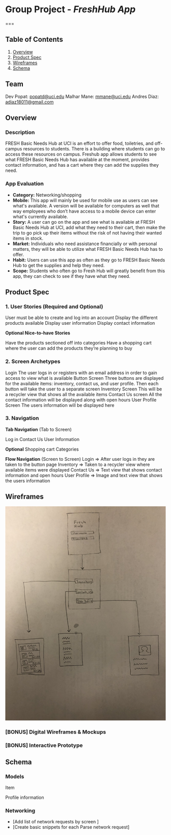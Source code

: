 # Group Project - *FreshHub App*
===

## Table of Contents
1. [Overview](#Overview)
1. [Product Spec](#Product-Spec)
1. [Wireframes](#Wireframes)
2. [Schema](#Schema)

## Team
Dev Popat: popatd@uci.edu
Malhar Mane: mmane@uci.edu
Andres Diaz: adiaz18011@gmail.com

## Overview
### Description
FRESH Basic Needs Hub at UCI is an effort to offer food, toiletries, and off-campus resources to students. There is a building where students can go to access these resources on campus. Freshub app allows students to see what FRESH Basic Needs Hub has available at the moment, provides contact information, and has a cart where they can add the supplies they need.

### App Evaluation
- **Category:** Networking/shopping
- **Mobile:** This app will mainly be used for mobile use as users can see what's available. A version will be available for computers as well that way employees who don’t have access to a mobile device can enter what's currently available. 
- **Story:** A user can go on the app and see what is available at FRESH Basic Needs Hub at UCI, add what they need to their cart, then make the trip to go pick up their items without the risk of not having their wanted items in stock.
- **Market:** Individuals who need assistance financially or with personal matters, they will be able to utilize what FRESH Basic Needs Hub has to offer.
- **Habit:** Users can use this app as often as they go to FRESH Basic Needs Hub to get the supplies and help they need.
- **Scope:** Students who often go to Fresh Hub will greatly benefit from this app, they can check to see if they have what they need. 

## Product Spec
### 1. User Stories (Required and Optional)

User must be able to create and log into an account
Display the different products available
Display user information
Display contact information


**Optional Nice-to-have Stories**

Have the products sectioned off into categories
Have a shopping cart where the user can add the products they’re planning to buy

### 2. Screen Archetypes

Login
The user logs in or registers with an email address in order to gain access to view what is available
Button Screen
Three buttons are displayed for the available items: inventory, contact us, and user profile. Then each button will take the user to a separate screen
Inventory Screen
This will be a recycler view that shows all the available items 
Contact Us screen 
All the contact information will be displayed along with open hours
User Profile Screen
The users information will be displayed here

### 3. Navigation

**Tab Navigation** (Tab to Screen)

Log in
Contact Us
User Information

**Optional**
Shopping cart
Categories


**Flow Navigation** (Screen to Screen)
Login  => After user logs in they are taken to the button page
Inventory => Taken to a recycler view where available items were displayed
Contact Us => Text view that shows contact information and open hours
User Profile => Image and text view that shows the users information

## Wireframes
<img src="Wireframe.jpg" width=600>

### [BONUS] Digital Wireframes & Mockups

### [BONUS] Interactive Prototype

## Schema 
### Models
Item

Profile information

### Networking
- [Add list of network requests by screen ]
- [Create basic snippets for each Parse network request]

